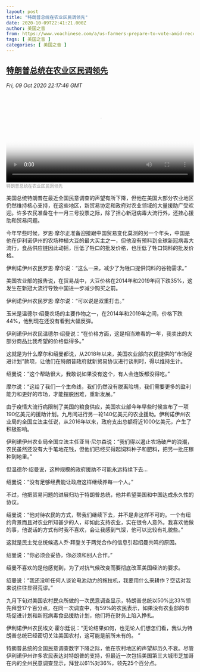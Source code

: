 ```yaml
---
layout: post
title: "特朗普总统在农业区民调领先"
date: 2020-10-09T22:41:21.000Z
author: 美国之音
from: https://www.voachinese.com/a/us-farmers-prepare-to-vote-amid-record-government-aid-20201009/5615793.html
tags: [ 美国之音 ]
categories: [ 美国之音 ]
---
```

<!--1602283281000-->
[特朗普总统在农业区民调领先](https://www.voachinese.com/a/us-farmers-prepare-to-vote-amid-record-government-aid-20201009/5615793.html)
------

<div>
<div><i>Fri, 09 Oct 2020 22:17:46 GMT</i></div><video poster="https://images.weserv.nl?url=gdb.voanews.com/3606eefa-c784-45e8-b8e0-81591f76fd03_tv_r1_s_w900.jpg" src="https://av.voanews.com/Videoroot/Pangeavideo/2020/10/3/36/3606eefa-c784-45e8-b8e0-81591f76fd03_240p.mp4" style="width:100%" controls></video><div><small style="color: #999;">特朗普总统在农业区民调领先</small></div><p>美国总统特朗普在最近全国民意调查的声望有所下降，但他在美国大部分农业地区仍然维持核心支持，在这些地区，新贸易协定和政府对农业领域的大量援助广受欢迎。许多农民准备在十一月三号投票之际，除了担心新冠病毒大流行外，还挂心援助和贸易问题。</p><p>今年早些时候，罗恩·摩尔正准备迎接跟中国贸易变化莫测的另一个年头，中国是他在伊利诺伊州的农场种植大豆的最大买主之一，但他没有预料到全球新冠病毒大流行，食品供应链因此动摇，压低了牲口的批发价格，也压低了牲口饲料的批发价格。</p><p>伊利诺伊州农民罗恩·摩尔说：“这么一来，减少了为牲口提供饲料的谷物需求。”</p><p>美国农业部的报告说，在贸易战中，大豆价格在2014年和2019年间下跌35%，这发生在新冠大流行导致中国进一步减少购买之前。</p><p>伊利诺伊州农民罗恩·摩尔说：“可以说是双重打击。”</p><p>玉米是温德尔·绍曼农场的主要作物之一，在2014年和2019年之间，价格下跌44%，他到现在还没有看到大幅反弹。</p><p>伊利诺伊州农民温德尔·绍曼说：“在价格方面，这是相当难看的一年，我卖出的大部分商品比我希望的价格低得多。”</p><p>这就是为什么摩尔和绍曼都说，从2018年以来，美国农业部向农民提供的“市场促进计划”款项，让他们在特朗普政府就新贸易协议进行谈判时，得以维持生计。</p><p>绍曼说：“这个帮助很大，我敢说如果没有这个，有人会连饭都没得吃。”</p><p>摩尔说：“这给了我们一个生命线，我们仍然没有脱离险境，我们需要更多的盈利能力和更好的市场，才能摆脱困难，重新发展。”</p><p>由于疫情大流行病限制了美国的粮食供应，美国农业部今年早些时候宣布了一项190亿美元的援助计划。九月间进行另一轮140亿美元的农业援助。伊利诺伊州农业局的全国立法主任说，从2016年以来，政府支出总额将近1000亿美元，产生了积极影响。</p><p>伊利诺伊州农业局全国立法主任亚当·尼尔森说：“我们得以遏止农场破产的浪潮，农民虽然还没有大手笔地花钱，但他们已经买得起饲料种子和肥料，把另一批庄稼种到地里。”</p><p>但温德尔·绍曼说，这种规模的政府援助不可能永远持续下去…</p><p>绍曼说：“没有足够经费能让政府这样继续养每一个人。”</p><p>不过，他把贸易问题的进展归功于特朗普总统，他并希望美国和中国达成永久性的协议。</p><p>绍曼说：“他对待农民的方式，帮我们继续下去，并不是非这样不可的。一个有纽约背景而且对农业所知甚少的人，却如此支持农业，实在很令人意外。我喜欢他做的事，他说话的方式有时我不喜欢，会让我感到气馁，他可以比较有礼貌些。”</p><p>这就是民主党总统候选人乔·拜登关于两党合作的信息引起绍曼共鸣的原因。</p><p>绍曼说：“你必须会妥协，你必须和别人合作。”</p><p>绍曼不喜欢的是他感觉到，为了对抗气候改变而要彻底改革美国经济的要求。</p><p>绍曼说：“我还没听任何人谈论电池动力的拖拉机，我要用什么来耕作？空话对我来说往往显得荒谬。”</p><p>九月下旬对美国农村民众所做的一次民意调查显示，特朗普总统以50%比33%领先拜登17个百分点，在同一次调查中，有59%的农民表示，如果没有农业部的市场促进计划和新冠病毒食品援助计划，他们将在财务上陷入挣扎。</p><p>伊利诺伊州农民埃文·霍尔廷说：“无论结果如何，也无论人们想怎们看，我认为特朗普总统已经密切关注美国农村，这可能是前所未有的。 ”</p><p>特朗普总统的全国民意调查数字下降之际，他在农村地区的声望却历久不衰。尽管伊利诺伊州许多农民表达对特朗普的支持，但最近一次包括美国第三大城市芝加哥在内的全州民意调查显示，拜登以61%对36%，领先25个百分点。</p>
</div>

